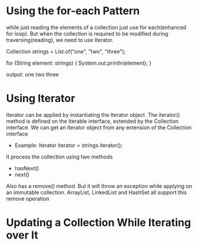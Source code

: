 # Using the for-each Pattern

while just reading the elements of a collection just use for each(enhanced for loop). But when the collection is required to be modified during traversing(reading), we need to use Iterator.

Collection<String> strings = List.of("one", "two", "three");

for (String element: strings) {
    System.out.println(element);
}

output:
one
two
three

# Using Iterator
Iterator can be applied by instantiating the Iterator object. The iterator() method is defined on the Iterable interface, extended by the Collection interface. We can get an Iterator object from any extension of the Collection interface
- Example: Iterator<String> iterator = strings.iterator();

It process the collection using two methods
- hasNext()
- next()

Also has a remove() method. But it will throw an exception while applying on an immutable collection. 
ArrayList, LinkedList and HashSet all support this remove operation

# Updating a Collection While Iterating over It
